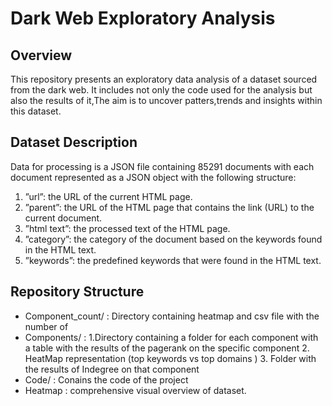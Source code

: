 # Dark Web Exploratory Analysis

## Overview
This repository presents an exploratory data analysis of a dataset sourced from the dark web. It includes not only the code used for the analysis but also the results of it,The aim is to uncover patters,trends and insights within this dataset.

## Dataset Description 
Data for processing is a JSON file containing 85291 documents with each document represented as
a JSON object with the following structure:
1. ”url”: the URL of the current HTML page.
2. ”parent”: the URL of the HTML page that contains the link (URL) to the current document.
3. ”html text”: the processed text of the HTML page.
4. ”category”: the category of the document based on the keywords found in the HTML text.
5. ”keywords”: the predefined keywords that were found in the HTML text.

## Repository Structure
- Component_count/ : Directory containing heatmap and csv file with the number of 
- Components/ : 1.Directory containing a folder for each component with a  table with the results of the pagerank on the specific component
  2. HeatMap representation (top keywords vs top domains )
  3. Folder with the results of Indegree on that component
- Code/ : Conains the code of the project
- Heatmap :   comprehensive visual overview of  dataset. 
